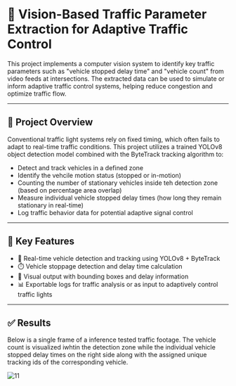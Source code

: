 # 🚦 Vision-Based Traffic Parameter Extraction for Adaptive Traffic Control

This project implements a computer vision system to identify key traffic parameters such as "vehicle stopped delay time" and "vehicle count" from video feeds at intersections. The extracted data can be used to simulate or inform adaptive traffic control systems, helping reduce congestion and optimize traffic flow.

---

## 📌 Project Overview
Conventional traffic light systems rely on fixed timing, which often fails to adapt to real-time traffic conditions. This project utilizes a trained YOLOv8 object detection model combined with the ByteTrack tracking algorithm to:
- Detect and track vehicles in a defined zone
- Identify the vehcile motion status (stopped or in-motion)
- Counting the number of stationary vehicles inside teh detection zone (based on percentage area overlap)
- Measure individual vehicle stopped delay times (how long they remain stationary in real-time)
- Log traffic behavior data for potential adaptive signal control

---

## 🧠 Key Features

- 🚗 Real-time vehicle detection and tracking using YOLOv8 + ByteTrack
- ⏱️ Vehicle stoppage detection and delay time calculation
- 🎥 Visual output with bounding boxes and delay information
- 📊 Exportable logs for traffic analysis or as input to adaptively control traffic lights 

---

## ✅ Results

Below is a single frame of a inference tested traffic footage. The vehicle count is visualized iwhtin the detection zone while the individual vehicle stopped delay times on the right side along with the assigned unique tracking ids of the corresponding vehicle.

![11](https://github.com/user-attachments/assets/75ef9fa9-2318-43cf-b393-12b4d215053f)


